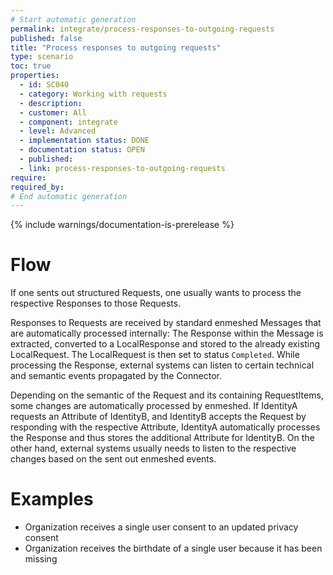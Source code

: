 ```yaml
---
# Start automatic generation
permalink: integrate/process-responses-to-outgoing-requests
published: false
title: "Process responses to outgoing requests"
type: scenario
toc: true
properties:
  - id: SC040
  - category: Working with requests
  - description:
  - customer: All
  - component: integrate
  - level: Advanced
  - implementation status: DONE
  - documentation status: OPEN
  - published:
  - link: process-responses-to-outgoing-requests
require:
required_by:
# End automatic generation
---
```


{% include warnings/documentation-is-prerelease %}

# Flow

If one sents out structured Requests, one usually wants to process the respective Responses to those Requests.

Responses to Requests are received by standard enmeshed Messages that are automatically processed internally: The Response within the Message is extracted, converted to a LocalResponse and stored to the already existing LocalRequest. The LocalRequest is then set to status `Completed`. While processing the Response, external systems can listen to certain technical and semantic events propagated by the Connector.

Depending on the semantic of the Request and its containing RequestItems, some changes are automatically processed by enmeshed. If IdentityA requests an Attribute of IdentityB, and IdentityB accepts the Request by responding with the respective Attribute, IdentityA automatically processes the Response and thus stores the additional Attribute for IdentityB. On the other hand, external systems usually needs to listen to the respective changes based on the sent out enmeshed events.

# Examples

- Organization receives a single user consent to an updated privacy consent
- Organization receives the birthdate of a single user because it has been missing
